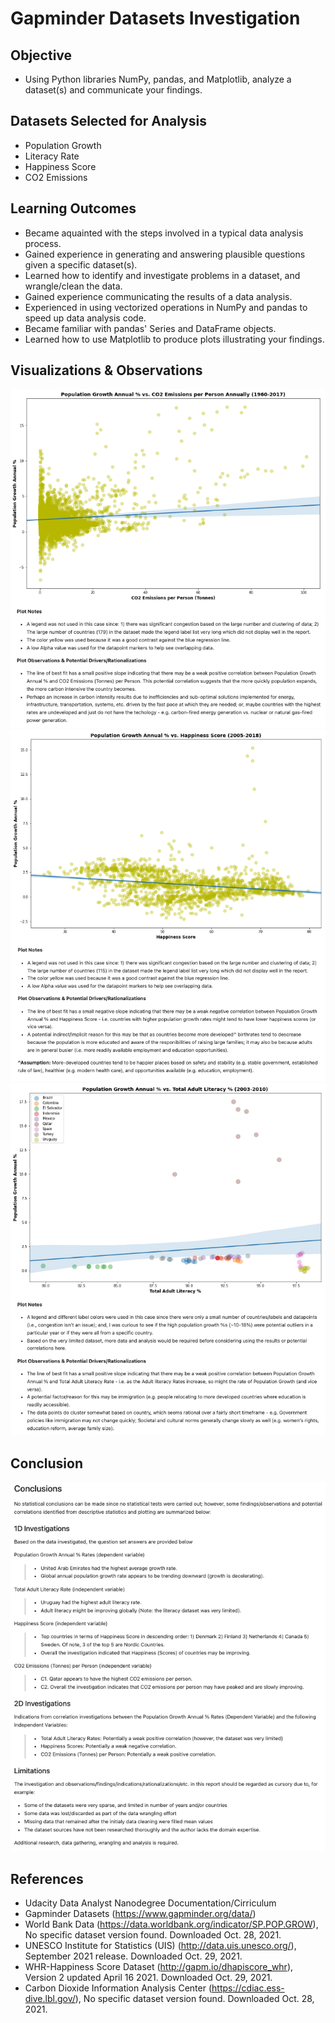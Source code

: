 # Gapminder Datasets Investigation

## Objective
* Using Python libraries NumPy, pandas, and Matplotlib, analyze a dataset(s) and communicate your findings.

## Datasets Selected for Analysis
* Population Growth
* Literacy Rate
* Happiness Score
* CO2 Emissions

## Learning Outcomes
* Became aquainted with the steps involved in a typical data analysis process.
* Gained experience in generating and answering plausible questions given a specific dataset(s).
* Learned how to identify and investigate problems in a dataset, and wrangle/clean the data.
* Gained experience communicating the results of a data analysis.
* Experienced in using vectorized operations in NumPy and pandas to speed up data analysis code.
* Became familiar with pandas' Series and DataFrame objects.
* Learned how to use Matplotlib to produce plots illustrating your findings.

## Visualizations & Observations
![co2](./pop_vs_co2.png)
<br>
![happiness](./pop_vs_happiness.png)
<br>
![literacy](./pop_vs_literacy.png)

## Conclusion
![conclusion](./conclusion.png)


## References
* Udacity Data Analyst Nanodegree Documentation/Cirriculum
* Gapminder Datasets (https://www.gapminder.org/data/)
* World Bank Data (https://data.worldbank.org/indicator/SP.POP.GROW), No specific dataset version found. Downloaded Oct. 28, 2021.
* UNESCO Institute for Statistics (UIS) (http://data.uis.unesco.org/), September 2021 release. Downloaded Oct. 29, 2021.
* WHR-Happiness Score Dataset (http://gapm.io/dhapiscore_whr), Version 2 updated April 16 2021. Downloaded Oct. 29, 2021.
* Carbon Dioxide Information Analysis Center (https://cdiac.ess-dive.lbl.gov/), No specific dataset version found. Downloaded Oct. 28, 2021.

